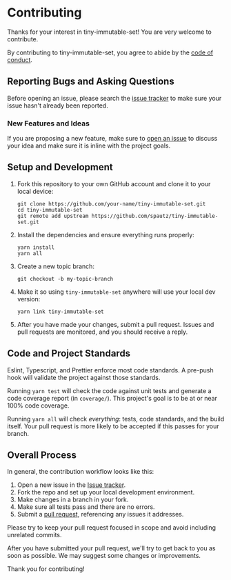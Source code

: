 # Contributing

Thanks for your interest in tiny-immutable-set! You are very welcome to contribute.

By contributing to tiny-immutable-set, you agree to abide by the [code of conduct](./CODE_OF_CONDUCT.md).

## Reporting Bugs and Asking Questions

Before opening an issue, please search the [issue tracker](https://github.com/spautz/tiny-immutable-set/issues)
to make sure your issue hasn't already been reported.

### New Features and Ideas

If you are proposing a new feature, make sure to [open an issue](https://github.com/spautz/tiny-immutable-set/issues/new/choose)
to discuss your idea and make sure it is inline with the project goals.

## Setup and Development

1. Fork this repository to your own GitHub account and clone it to your local device:

   ```
   git clone https://github.com/your-name/tiny-immutable-set.git
   cd tiny-immutable-set
   git remote add upstream https://github.com/spautz/tiny-immutable-set.git
   ```

2. Install the dependencies and ensure everything runs properly:

   ```
   yarn install
   yarn all
   ```

3. Create a new topic branch:

   ```
   git checkout -b my-topic-branch
   ```

4. Make it so using `tiny-immutable-set` anywhere will use your local dev version:

   ```
   yarn link tiny-immutable-set
   ```

5. After you have made your changes, submit a pull request. Issues and pull requests are monitored, and you should receive a reply.

## Code and Project Standards

Eslint, Typescript, and Prettier enforce most code standards. A pre-push hook will validate the project against those standards.

Running `yarn test` will check the code against unit tests and generate a code coverage report (in `coverage/`).
This project's goal is to be at or near 100% code coverage.

Running `yarn all` will check _everything_: tests, code standards, and the build itself.
Your pull request is more likely to be accepted if this passes for your branch.

## Overall Process

In general, the contribution workflow looks like this:

1. Open a new issue in the [Issue tracker](https://github.com/spautz/tiny-immutable-set/issues).
2. Fork the repo and set up your local development environment.
3. Make changes in a branch in your fork.
4. Make sure all tests pass and there are no errors.
5. Submit a [pull request](https://github.com/spautz/tiny-immutable-set/pulls), referencing any issues it addresses.

Please try to keep your pull request focused in scope and avoid including unrelated commits.

After you have submitted your pull request, we'll try to get back to you as soon as possible. We may suggest some
changes or improvements.

Thank you for contributing!
